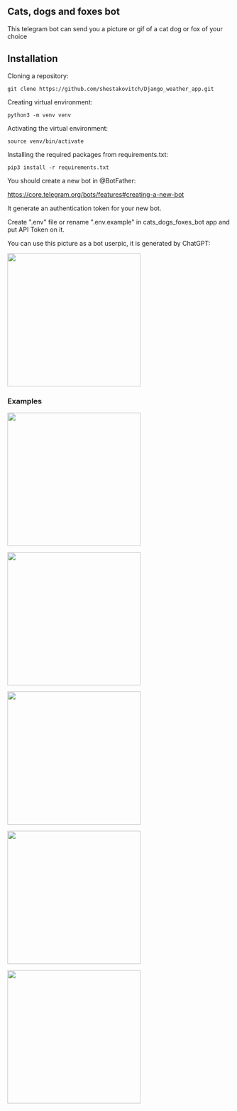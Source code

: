 ## Cats, dogs and foxes bot
This telegram bot can send you a picture or gif of a cat dog or fox of your choice

## Installation

Cloning a repository:

```git clone https://github.com/shestakovitch/Django_weather_app.git```

Creating virtual environment:

```python3 -m venv venv```


Activating the virtual environment:

```source venv/bin/activate```

Installing the required packages from requirements.txt﻿:

```pip3 install -r requirements.txt```

You should create a new bot in @BotFather:

https://core.telegram.org/bots/features#creating-a-new-bot

It generate an authentication token for your new bot.


Create ".env" file or rename ".env.example" in cats_dogs_foxes_bot app and put API Token on it.

You can use this picture as a bot userpic, it is generated by ChatGPT:

<img src="https://github.com/user-attachments/assets/7186b7df-eb4f-4a32-869a-82bc0a9bfeae" width="300">




### Examples

<img src="https://github.com/user-attachments/assets/c8e543ca-773d-4595-b6da-cd594921b68a" width="300">
<p></p>
<img src="https://github.com/user-attachments/assets/7af6f695-188f-4bf6-88da-85c410b76ce5" width="300">
<p></p>
<img src="https://github.com/user-attachments/assets/f6113996-8d30-4bd1-bc7e-08b2b6c3409f" width="300">
<p></p>
<img src="https://github.com/user-attachments/assets/38f8ee2d-13a8-479f-9b10-32916b12e078" width="300">
<p></p>
<img src="https://github.com/user-attachments/assets/7144aeae-5902-48e1-bfbc-bcd0d4c894be" width="300">
